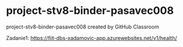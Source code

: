 # project-stv8-binder-pasavec008
project-stv8-binder-pasavec008 created by GitHub Classroom

Zadanie1:
https://fiit-dbs-xadamovic-app.azurewebsites.net/v1/health/
